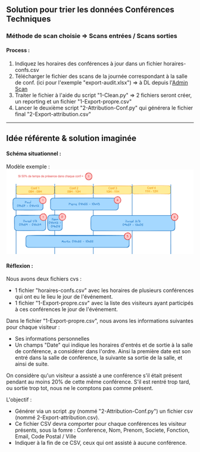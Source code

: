 ## Solution pour trier les données Conférences Techniques
### Méthode de scan choisie => Scans entrées / Scans sorties

#### Process : 
1. Indiquez les horaires des conférences à jour dans un fichier horaires-confs.csv
2. Télécharger le fichier des scans de la journée correspondant à la salle de conf. (ici pour l'exemple "export-audit.xlsx") => à DL depuis l'[Admin Scan](https://www.enerj-meeting.com)
3. Traiter le fichier à l'aide du script "1-Clean.py" => 2 fichiers seront créer, un reporting et un fichier "1-Export-propre.csv"
4. Lancer le deuxième script "2-Attribution-Conf.py" qui générera le fichier final "2-Export-attribution.csv"

------------
## Idée référente & solution imaginée
#### Schéma situationnel :
Modèle exemple :
![Schema situationnel](https://github.com/SD-Voyez/Filtre-Scan-Admin/blob/main/Schema-config-visiteur-conf.png)
#### Réflexion :
Nous avons deux fichiers cvs :
- 1 fichier "horaires-confs.csv" avec les horaires de plusieurs conférences qui ont eu le lieu le jour de l'événement.
- 1 fichier "1-Export-propre.csv" avec la liste des visiteurs ayant participés à ces conférences le jour de l'événement.

Dans le fichier "1-Export-propre.csv", nous avons les informations suivantes pour chaque visiteur :
- Ses informations personnelles
- Un champs "Date" qui indique les horaires d'entrés et de sortie à la salle de conférence, a considérer dans l'ordre. Ainsi la première date est son entré dans la salle de conférence, la suivante sa sortie de la salle, et ainsi de suite.

On considère qu'un visiteur a assisté a une conférence s'il était présent pendant au moins 20% de cette même conférence.
S'il est rentré trop tard, ou sortie trop tot, nous ne le comptons pas comme présent.

L'objectif : 
- Générer via un script .py (nommé "2-Attribution-Conf.py") un fichier csv (nommé 2-Export-attribution.csv).
- Ce fichier CSV devra comporter pour chaque conférences les visiteur présents, sous la fomre : Conference, Nom, Prenom, Societe, Fonction, Email, Code Postal / Ville
- Indiquer à la fin de ce CSV, ceux qui ont assisté à aucune conférence.

